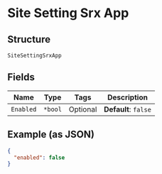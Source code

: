 
# Site Setting Srx App

## Structure

`SiteSettingSrxApp`

## Fields

| Name | Type | Tags | Description |
|  --- | --- | --- | --- |
| `Enabled` | `*bool` | Optional | **Default**: `false` |

## Example (as JSON)

```json
{
  "enabled": false
}
```

